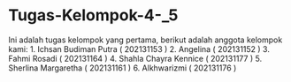 # Tugas-Kelompok-4-_5
Ini adalah tugas kelompok yang pertama, berikut adalah anggota kelompok kami: 1. Ichsan Budiman Putra ( 202131153 ) 2. Angelina ( 202131152 ) 3. Fahmi Rosadi ( 202131164 ) 4. Shahla Chayra Kennice ( 202131177 ) 5. Sherlina Margaretha ( 202131161 ) 6. Alkhwarizmi ( 202131176 )
